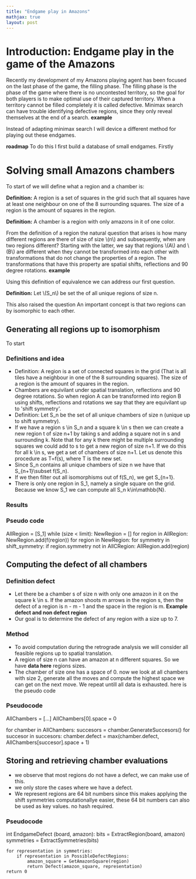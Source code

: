 ```yaml
---
title: "Endgame play in Amazons"
mathjax: true
layout: post
---
```


# Introduction: Endgame play in the game of the Amazons  

Recently my development of my Amazons playing agent has been focused on the last phase of the game, the filling phase.
The filling phase is the phase of the game where there is no uncontested territory, so the goal for both players is to make optimal use of their captured territory.
When a territory cannot be filled completely it is called defective. Minimax search can have trouble identifying defective regions, since they only reveal themselves at the end of a search. **example**

Instead of adapting minimax search I will device a different method for playing out these endgames.

**roadmap**
To do this I first build a database of small endgames.
Firstly 

# Solving small Amazons chambers
To start of we will define what a region and a chamber is:

**Definition:** A region is a set of squares in the grid such that all squares have at least one neighbour on one of the 8 surrounding squares. The size of a region is the amount of squares in the region.  

**Definition:** A chamber is a region with only amazons in it of one color.

From the definition of a region the natural question that arises is how many different regions are there of size of size \\(n\\) and subsequently, when are two regions different?
Starting with the latter, we say that regions \\(A\\) and \\(B\\) are different when they cannot be transformed into each other with transformations that do not change the properties of a region.
The transformations that have this property are spatial shifts, reflections and 90 degree rotations. **example**

Using this definition of equivalence we can address our first question.

**Definition:** Let \\(S_n\\) be set the of all unique regions of size n.

This also raised the question 
An important concept is that two regions can by isomorphic to each other.
## Generating all regions up to isomorphism
To start 
### Definitions and idea
- Definition: A region is a set of connected squares in the grid (That is all tiles have a neighbour in one of the 8 surrounding squares). The size of a region is the amount of squares in the region.
- Chambers are equivilant under spatial translation, reflections and 90 degree rotations. So when region A can be transformed into region B using shifts, reflections and rotations we say that they are equivilant up to 'shift symmetry'.
- Definition: Let S_n be the set of all unique chambers of size n (unique up to shift symmetry).
- If we have a region s \in S_n and a square k \in s then we can create a new region t of size n+1 by taking s and adding a square not in s and surrounding k. Note that for any k there might be multiple surrounding squares we could add to s to get a new region of size n+1. If we do this for all k \in s, we get a set of chambers of size n+1. Let us denote this procedure as T=f(s), where T is the new set.
- Since S_n contains all unique chambers of size n we have that S_{n+1}\subset f(S_n).
- If we then filter out all isomorphisms out of f(S_n), we get S_{n+1}.
- There is only one region in S_1, namely a single square on the grid. Because we know S_1 we can compute all S_n k\in\mathbb{N}.

### Results

### Pseudo code
AllRegion = [S_1]
while (size < limit):
    NewRegion = []
    for region in AllRegion:
        NewRegion.add(f(region))
    for region in NewRegion:
        for symmetry in shift_symmetry:
            if region.symmetry not in AllCRegion:
                AllRegion.add(region)
                
## Computing the defect of all chambers
### Definition defect
- Let there be a chamber s of size n with only one amazon in it on the square k \in s. If the amazon shoots m arrows in the region s, then the defect of a region is n - m - 1 and the space in the region is m.
**Example defect and non defect region**
- Our goal is to determine the defect of any region with a size up to 7.

### Method
- To avoid computation during the retrograde analysis we will consider all feasible regions up to spatial translation.
- A region of size n can have an amazon at n different squares. So we have **data here** regions sizes.
- The chamber of size one has a space of 0. now we look at all chambers with size 2, generate all the moves and compute the highest space we can get on the next move. We repeat untill all data is exhausted. here is the pseudo code

### Pseudocode
AllChambers = [...]
AllChambers[0].space = 0

for chamber in AllChambers:
    succesors = chamber.GenerateSuccesors()
    for succesor in succesors:
        chamber.defect = max(chamber.defect, AllChambers[succesor].space + 1)
        
## Storing and retrieving chamber evaluations
- we observe that most regions do not have a defect, we can make use of this.
- we only store the cases where we have a defect.
- We represent regions are 64 bit numbers since this makes applying the shift symmetries computationallye easier, these 64 bit numbers can also be used as key values. no hash required.


### Pseudocode


int EndgameDefect (board, amazon):
    bits = ExtractRegion(board, amazon)
    symmetries = ExtractSymmetries(bits)
    
    for representation in symmetries:
    	if representation in PossibleDefectRegions:
    	    amazon_square = GetAmazonSquare(region)
    	    return Defect(amazon_square, representation)
    return 0 
